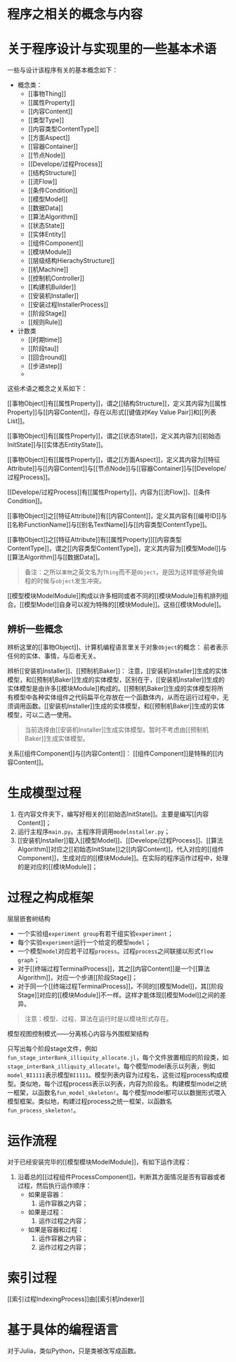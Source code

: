 # 程序之相关的概念与内容




# 关于程序设计与实现里的一些基本术语



一些与设计该程序有关的基本概念如下：

- 概念类：
	- [[事物Thing]]
	- [[属性Property]]
	- [[内容Content]]
	- [[类型Type]]
	- [[内容类型ContentType]]
	- [[方面Aspect]]
	- [[容器Container]]
	- [[节点Node]]
	- [[Develope/过程Process]]
	- [[结构Structure]]
	- [[流Flow]]
	- [[条件Condition]]
	- [[模型Model]]
	- [[数据Data]]
	- [[算法Algorithm]]
	- [[状态State]]
	- [[实体Entity]]
	- [[组件Component]]
	- [[模块Module]]
	- [[层级结构HierachyStructure]]
	- [[机Machine]]
	- [[控制机Controller]]
	- [[构建机Builder]]
	- [[安装机Installer]]
	- [[安装过程InstallerProcess]]
	- [[阶段Stage]]
	- [[规则Rule]]
- 计数类
	- [[时期time]]
	- [[阶段tau]]
	- [[回合round]]
	- [[步进step]]
	- 


这些术语之概念之关系如下：

[[事物Object]]有[[属性Property]]，谓之[[结构Structure]]，定义其内容为[[属性Property]]与[[内容Content]]，存在以形式[[键值对Key Value Pair]]和[[列表List]]。

[[事物Object]]有[[属性Property]]，谓之[[状态State]]，定义其内容为[[初始态InitState]]与[[实体态EntityState]]。

[[事物Object]]有[[属性Property]]，谓之[[方面Aspect]]，定义其内容为[[特征Attribute]]与[[内容Content]]与[[节点Node]]与[[容器Container]]与[[Develope/过程Process]]。

[[Develope/过程Process]]有[[属性Property]]，内容为[[流Flow]]、[[条件Condition]]。

[[事物Object]]之[[特征Attribute]]有[[内容Content]]，定义其内容有[[编号ID]]与[[名称FunctionName]]与[[别名TextName]]与[[内容类型ContentType]]。

[[事物Object]]之[[特征Attribute]]有[[属性Property]][[内容类型ContentType]]，谓之[[内容类型ContentType]]，定义其内容为[[模型Model]]与[[算法Algorithm]]与[[数据Data]]。




> 备注：之所以`事物`之英文名为`Thing`而不是`Object`，是因为这样能够避免编程的时候与`object`发生冲突。



[[模型模块ModelModule]]构成以许多相同或者不同的[[模块Module]]有机排列组合。[[模型Model]]自身可以视为特殊的[[模块Module]]。这些[[模块Module]]。





## 辨析一些概念


辨析这里的[[事物Object]]、计算机编程语言里关于对象`Object`的概念：
前者表示任何的实体、事情，与后者无关。

辨析[[安装机Installer]]、[[预制机Baker]]：
注意，[[安装机Installer]]生成的实体模型，和[[预制机Baker]]生成的实体模型，区别在于，[[安装机Installer]]生成的实体模型是由许多[[模块Module]]构成的。[[预制机Baker]]生成的实体模型将所有模型中各种实体组件之代码扁平化存放在一个函数体内，从而在运行过程中，无须调用函数。[[安装机Installer]]生成的实体模型，和[[预制机Baker]]生成的实体模型，可以二选一使用。

> 当前选择由[[安装机Installer]]生成实体模型。暂时不考虑由[[预制机Baker]]生成实体模型。


关系[[组件Component]]与[[内容Content]]：
[[组件Component]]是特殊的[[内容Content]]。



# 生成模型过程

1. 在内容文件夹下，编写好相关的[[初始态InitState]]。主要是编写[[内容Content]]；
2. 运行主程序`main.py`。主程序将调用`modelnstaller.py`；
3. [[安装机Installer]]载入[[模型Model]]、[[Develope/过程Process]]、[[算法Algorithm]]对应之[[初始态InitState]]之[[内容Content]]，代入对应的[[组件Component]]，生成对应的[[模块Module]]。在实际的程序运作过程中，处理的是对应的[[模块Module]]；



# 过程之构成框架

层层嵌套树结构
- 一个实验组`experiment group`有若干组实验`experiment`；
- 每个实验`experiment`运行一个给定的模型`model`；
- 一个模型`model`对应若干过程`process`。过程`process`之间联接以形式`flow graph`；
- 对于[[终端过程TerminalProcess]]，其之[[内容Content]]是一个[[算法Algorithm]]，对应一个步进[[阶段Stage]]；
- 对于同一个[[终端过程TerminalProcess]]，不同的[[模型Model]]，其[[阶段Stage]]对应的[[模块Module]]不一样。这样才能体现[[模型Model]]之间的差异。

> 注意：模型、过程、算法在运行时是以模块形式存在。

模型视图控制模式——分离核心内容与外围框架结构

只写出每个阶段stage文件，例如`fun_stage_interBank_illiquity_allocate.jl`，每个文件放置相应的阶段类，如`stage_interBank_illiquity_allocate!`。每个模型model表示以列表，例如`model_BI1111`表示模型`BI1111`。模型列表内容为过程名，这些过程process构成模型。类似地，每个过程process表示以列表，内容为阶段名。构建模型model之统一框架，以函数名`fun_model_skeleton!`。每个模型model都可以以数据形式喂入模型框架。类似地，构建过程process之统一框架，以函数名`fun_process_skeleton!`。


# 运作流程


对于已经安装完毕的[[模型模块ModelModule]]，有如下运作流程：
1. 沿着总的[[过程组件ProcessComponent]]，判断其方面情况是否有容器或者过程，然后执行运作顺序：
	- 如果是容器：
		1. 运作容器之内容；
	- 如果是过程：
		1. 运作过程之内容；
	- 如果是容器和过程：
		1. 运作容器之内容；
		2. 运作过程之内容；



# 索引过程

[[索引过程IndexingProcess]]由[[索引机Indexer]]


# 基于具体的编程语言

对于Julia，类似Python，只是类被改写成函数。

